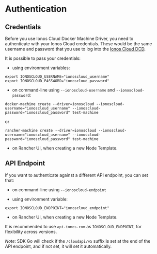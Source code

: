 # Authentication

## Credentials

Before you use Ionos Cloud Docker Machine Driver, you need to authenticate with your Ionos Cloud credentials. These would be the same username and password that you use to log into the [Ionos Cloud DCD](https://dcd.ionos.com/latest/).

It is possible to pass your credentials:

* using environment variables:

```text
export IONOSCLOUD_USERNAME="ionoscloud_username"
export IONOSCLOUD_PASSWORD="ionoscloud_password"
```

* on command-line using `--ionoscloud-username` and `--ionoscloud-password`:

```text
docker-machine create --driver=ionoscloud --ionoscloud-username="ionoscloud_username" --ionoscloud-password="ionoscloud_password" test-machine
```

or

```text
rancher-machine create --driver=ionoscloud --ionoscloud-username="ionoscloud_username" --ionoscloud-password="ionoscloud_password" test-machine
```

* on Rancher UI, when creating a new Node Template.

## API Endpoint

If you want to authenticate against a different API endpoint, you can set that:

* on command-line using `--ionoscloud-endpoint`

* using environment variable:

```text
export IONOSCLOUD_ENDPOINT="ionoscloud_endpoint"
```

* on Rancher UI, when creating a new Node Template.

It is recommended to use `api.ionos.com` as `IONOSCLOUD_ENDPOINT`, for flexibility across versions.

_Note_: SDK Go will check if the `/cloudapi/v5` suffix is set at the end of the API endpoint, and if not set, it will set it automatically.
